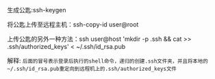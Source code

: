 生成公匙:ssh-keygen

将公匙上传至远程主机：ssh-copy-id user@root

上传公匙的另外一种方法：ssh user@host 'mkdir -p .ssh && cat >> .ssh/authorized_keys' < ~/.ssh/id_rsa.pub

解释:
`后面的冒号表示登录后执行的shell命令，递归的创建.ssh文件夹，并且将本地的~/.ssh/id_rsa.pub重定向到远程机上的.ssh/authorized_keys文件`
